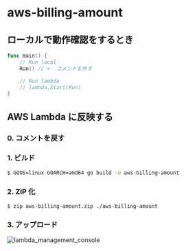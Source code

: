 # aws-billing-amount

## ローカルで動作確認をするとき

```go
func main() {
	// Run local
	Run() // <- コメントを外す

	// Run lambda
	// lambda.Start(Run)
}
```

## AWS Lambda に反映する

### 0. コメントを戻す

### 1. ビルド

```bash
$ GOOS=linux GOARCH=amd64 go build -o aws-billing-amount
```

### 2. ZIP 化

```
$ zip aws-billing-amount.zip ./aws-billing-amount 
```

### 3. アップロード

![lambda_management_console](https://user-images.githubusercontent.com/5449002/50445360-934feb00-0951-11e9-9195-583301d8103b.png)
